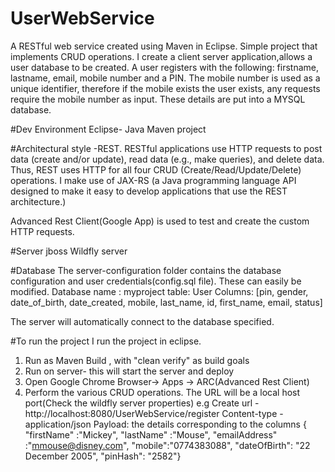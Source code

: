 # UserWebService
A RESTful web service created using Maven in Eclipse. Simple project that implements CRUD operations.
I create a client server application,allows a user database to be created. A user registers with the following: firstname, lastname, email, mobile number and a PIN. The mobile number is used as a unique identifier, therefore if the mobile exists the user exists, any requests require the mobile number as input. These details are put into a MYSQL database.  

#Dev Environment
Eclipse- Java
Maven project

#Architectural style -REST. 
RESTful applications use HTTP requests to post data (create and/or update), read data (e.g., make queries), and delete data. Thus, REST uses HTTP for all four CRUD (Create/Read/Update/Delete) operations.
I make use of JAX-RS (a Java programming language API designed to make it easy to develop applications that use the REST architecture.)

Advanced Rest Client(Google App) is used to test and create the custom HTTP requests. 

#Server
jboss Wildfly server

#Database
The server-configuration folder contains the database configuration and user credentials(config.sql file). These can easily be modified. 
Database name : myproject
table: User
Columns: [pin, gender, date_of_birth, date_created, mobile, last_name, id, first_name, email, status]

The server will automatically connect to the database specified.

#To run the project
I run the project in eclipse. 
1. Run as Maven Build , with "clean verify" as build goals
2. Run on server- this will start the server and deploy
3. Open Google Chrome Browser-> Apps -> ARC(Advanced Rest Client)
4. Perform the various CRUD operations. The URL will be a local host port(Check the wildfly server properties)
    e.g Create
          url - http://localhost:8080/UserWebService/register
          Content-type - application/json
          Payload: the details corresponding to the columns
               { "firstName" :"Mickey",
                "lastName" :"Mouse",
                "emailAddress" :"mmouse@disney.com",
                "mobile":"0774383088",
                "dateOfBirth": "22 December 2005",
                "pinHash": "2582"}
